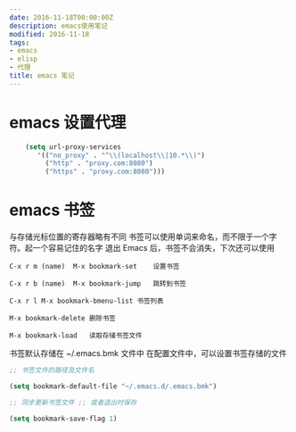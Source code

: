 ```yaml
---
date: 2016-11-18T00:00:00Z
description: emacs使用笔记
modified: 2016-11-18
tags:
- emacs
- elisp
- 代理
title: emacs 笔记
---
```


# emacs 设置代理 #
```lisp
    (setq url-proxy-services
       '(("no_proxy" . "^\\(localhost\\|10.*\\)")
         ("http" . "proxy.com:8080")
         ("https" . "proxy.com:8080")))
```

# emacs 书签 #
与存储光标位置的寄存器略有不同
书签可以使用单词来命名，而不限于一个字符。起一个容易记住的名字
退出 Emacs 后，书签不会消失，下次还可以使用

```lis
C-x r m (name)	M-x bookmark-set	设置书签

C-x r b (name)	M-x bookmark-jump	跳转到书签

C-x r l	M-x bookmark-bmenu-list	书签列表

M-x bookmark-delete	删除书签

M-x bookmark-load	读取存储书签文件
```

书签默认存储在 ~/.emacs.bmk 文件中
在配置文件中，可以设置书签存储的文件

``` lisp
;; 书签文件的路径及文件名

(setq bookmark-default-file "~/.emacs.d/.emacs.bmk")

;; 同步更新书签文件 ;; 或者退出时保存

(setq bookmark-save-flag 1)
```



